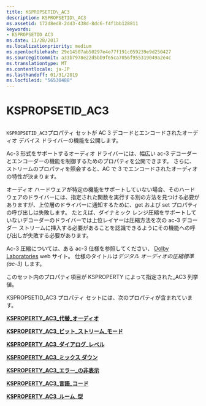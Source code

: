 ```yaml
---
title: KSPROPSETID\_AC3
description: KSPROPSETID\_AC3
ms.assetid: 172d8ed8-2dd3-438d-8dc6-f4f1bb128811
keywords:
- KSPROPSETID_AC3
ms.date: 11/28/2017
ms.localizationpriority: medium
ms.openlocfilehash: 29e14507ab50297e4e77f191c059239e9d250427
ms.sourcegitcommit: a33b7978e22d5bb9f65ca7056f955319049a2e4c
ms.translationtype: MT
ms.contentlocale: ja-JP
ms.lasthandoff: 01/31/2019
ms.locfileid: "56530488"
---
```

# <a name="kspropsetidac3"></a>KSPROPSETID\_AC3


## <span id="ddk_kspropsetid_ac3_ks"></span><span id="DDK_KSPROPSETID_AC3_KS"></span>


`KSPROPSETID_AC3`プロパティ セットが AC 3 デコードとエンコードされたオーディオ デバイス ドライバーの機能を公開します。

Ac-3 形式をサポートするオーディオ ドライバーには、幅広い ac-3 デコーダーとエンコーダーの機能を制御するためのプロパティを公開できます。 さらに、ストリームのプロパティを照会すると、AC で 3 でエンコードされたオーディオの特性が決まります。

オーディオ ハードウェアが特定の機能をサポートしていない場合、そのハードウェアのドライバーには、指定された関数を実行する別の方法を見つける必要がありますが、上位層のドライバーに通知するために、get および set プロパティの呼び出しは失敗します。 たとえば、ダイナミック レンジ圧縮をサポートしていないデコーダーのドライバーでは上位レイヤーは圧縮方法を次の ac-3 デコーダー ストリームに挿入する必要があることを認識できるようにその機能への呼び出しが失敗する必要があります。

Ac-3 圧縮については、ある ac-3 仕様を参照してください、 [Dolby Laboratories](https://go.microsoft.com/fwlink/p/?linkid=8730) web サイト。 仕様のタイトルは*デジタル オーディオの圧縮標準 (ac-3)* します。

このセット内のプロパティ項目が KSPROPERTY によって指定された\_AC3 列挙値。

KSPROPSETID\_AC3 プロパティ セットには、次のプロパティが含まれています。

[**KSPROPERTY\_AC3\_代替\_オーディオ**](ksproperty-ac3-alternate-audio.md)

[**KSPROPERTY\_AC3\_ビット\_ストリーム\_モード**](ksproperty-ac3-bit-stream-mode.md)

[**KSPROPERTY\_AC3\_ダイアログ\_レベル**](ksproperty-ac3-dialogue-level.md)

[**KSPROPERTY\_AC3\_ミックス ダウン**](ksproperty-ac3-downmix.md)

[**KSPROPERTY\_AC3\_エラー\_の非表示**](ksproperty-ac3-error-concealment.md)

[**KSPROPERTY\_AC3\_言語\_コード**](ksproperty-ac3-language-code.md)

[**KSPROPERTY\_AC3\_ルーム\_型**](ksproperty-ac3-room-type.md)

 

 





